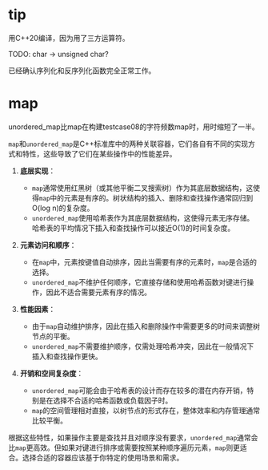 # tip

用C++20编译，因为用了三方运算符。

TODO: char -> unsigned char?

已经确认序列化和反序列化函数完全正常工作。

# map

unordered_map比map在构建testcase08的字符频数map时，用时缩短了一半。

`map`和`unordered_map`是C++标准库中的两种关联容器，它们各自有不同的实现方式和特性，这些导致了它们在某些操作中的性能差异。

1. **底层实现**：
   - `map`通常使用红黑树（或其他平衡二叉搜索树）作为其底层数据结构，这使得`map`中的元素是有序的。树状结构的插入、删除和查找操作通常回归到O(log n)的复杂度。
   - `unordered_map`使用哈希表作为其底层数据结构，这使得元素无序存储。哈希表的平均情况下插入和查找操作可以接近O(1)的时间复杂度。

2. **元素访问和顺序**：
   - 在`map`中，元素按键值自动排序，因此当需要有序的元素时，`map`是合适的选择。
   - `unordered_map`不维护任何顺序，它直接存储和使用哈希函数对键进行操作，因此不适合需要元素有序的情况。

3. **性能因素**：
   - 由于`map`自动维护排序，因此在插入和删除操作中需要更多的时间来调整树节点的平衡。
   - `unordered_map`不需要维护顺序，仅需处理哈希冲突，因此在一般情况下插入和查找操作更快。

4. **开销和空间复杂度**：
   - `unordered_map`可能会由于哈希表的设计而存在较多的潜在内存开销，特别是在选择不合适的哈希函数或负载因子时。
   - `map`的空间管理相对直接，以树节点的形式存在，整体效率和内存管理通常比较平衡。

根据这些特性，如果操作主要是查找并且对顺序没有要求，`unordered_map`通常会比`map`更高效。但如果对键进行排序或需要按照某种顺序遍历元素，`map`则更适合。选择合适的容器应该基于你特定的使用场景和需求。